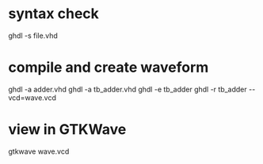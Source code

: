 # syntax check
ghdl -s file.vhd

# compile and create waveform
ghdl -a adder.vhd
ghdl -a tb_adder.vhd
ghdl -e tb_adder
ghdl -r tb_adder --vcd=wave.vcd

# view in GTKWave
gtkwave wave.vcd
